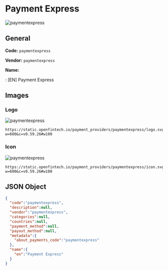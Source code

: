 
# Payment Express 
![paymentexpress](https://static.openfintech.io/payment_providers/paymentexpress/logo.svg?w=600&c=v0.59.26#w100)  

## General 
 
**Code:** `paymentexpress`  
 
**Vendor:** `paymentexpress`  
 
**Name:**  
 
:	[EN] Payment Express  

## Images 

### Logo 
 
![paymentexpress](https://static.openfintech.io/payment_providers/paymentexpress/logo.svg?w=600&c=v0.59.26#w100)  

```
https://static.openfintech.io/payment_providers/paymentexpress/logo.svg?w=600&c=v0.59.26#w100
```  

### Icon 
 
![paymentexpress](https://static.openfintech.io/payment_providers/paymentexpress/icon.svg?w=600&c=v0.59.26#w100)  

```
https://static.openfintech.io/payment_providers/paymentexpress/icon.svg?w=600&c=v0.59.26#w100
```  

## JSON Object 

```json
{
  "code":"paymentexpress",
  "description":null,
  "vendor":"paymentexpress",
  "categories":null,
  "countries":null,
  "payment_method":null,
  "payout_method":null,
  "metadata":{
    "about_payments_code":"paymentexpress"
  },
  "name":{
    "en":"Payment Express"
  }
}
```  
